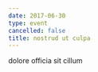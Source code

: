 ```yaml
---
date: 2017-06-30
type: event
cancelled: false
title: nostrud ut culpa
---
```

dolore officia sit cillum